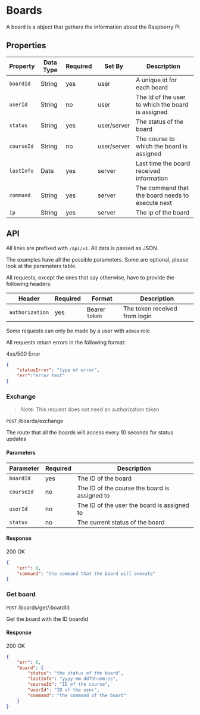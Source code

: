 # Boards

A board is a object that gathers the information about the Raspberry Pi

## Properties

| Property | Data Type | Required | Set By | Description |
| -------- | --------- | -------- | ------ | ----------- |
| `boardId` | String | yes | user | A unique id for each board | 
| `userId` | String | no | user | The Id of the user to which the board is assigned |
| `status` | String | yes | user/server | The status of the board |
| `courseId` | String | no | user/server | The course to which the board is assigned |
| `lastInfo` | Date | yes | server | Last time the board received information  |
| `command` | String | yes | server | The command that the board needs to execute next |
| `ip` | String | yes | server | The ip of the board |

## API

All links are prefixed with `/api/v1`. All data is passed as JSON.

The examples have all the possible parameters. Some are optional, please look at the parameters table.

All requests, except the ones that say otherwise, have to provide the following headers:

| Header | Required | Format | Description |
| ------ | -------- | ------ |-------------| 
| `authorization` | yes | Bearer `token` | The token received from login |

Some requests can only be made by a user with `admin` role

All requests return errors in the following format:



4xx/500 Error
````json
{
	"statusError": "type of error",
	"err":"error text"
}
````
### Exchange

> Note: This request does not need an authorization token

`POST` /boards/exchange

The route that all the boards will access every 10 seconds for status updates

#### Parameters

| Parameter | Required | Description |
| --------- | -------- | ----------- |
| `boardId` | yes | The ID of the board |
| `courseId` | no | The ID of the course the board is assigned to |
| `userId` | no | The ID of the user the board is assigned to |
| `status` | no | The current status of the board |

#### Response 

200 OK
````json
{
	"err": 0,
	"command": "the command that the board will execute"
}
````

### Get board

`POST` /boards/get/:boardId

Get the board with the ID boardId

#### Response 

200 OK
````json
{
	"err": 0,
	"board": {
		"status": "the status of the board",
		"lastInfo": "yyyy-mm-ddThh:mm:ss",
		"courseId": "ID of the course",
		"userId": "ID of the user",
		"command": "the command of the board"
	}
}
````